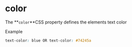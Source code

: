 # color



The **`color`**CSS property defines the elements text color

Example

```css
text-color: blue OR text-color: #74245a
```
